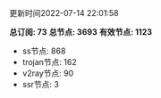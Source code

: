 更新时间2022-07-14 22:01:58

**总订阅: 73**
**总节点: 3693**
**有效节点: 1123**
- ss节点: 868
- trojan节点: 162
- v2ray节点: 90
- ssr节点: 3
